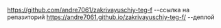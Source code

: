https://github.com/andre7061/zakrivayuschiy-teg-f --ссылка на репазиторий
https://andre7061.github.io/zakrivayuschiy-teg-f/ --деплой
